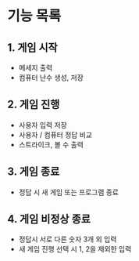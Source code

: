 # 기능 목록

 ## 1. 게임 시작
- 메세지 출력
- 컴퓨터 난수 생성, 저장
 ## 2. 게임 진행
- 사용자 입력 저장
- 사용자 / 컴퓨터 정답 비교
- 스트라이크, 볼 수 출력
 ## 3. 게임 종료
- 정답 시 새 게임 또는 프로그램 종료
 ## 4. 게임 비정상 종료
- 정답시 서로 다른 숫자 3개 외 입력
- 새 게임 진행 선택 시 1, 2을 제외한 입력